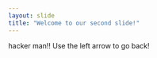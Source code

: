 ```yaml
---
layout: slide
title: "Welcome to our second slide!"
---
```

hacker man!!
Use the left arrow to go back!
